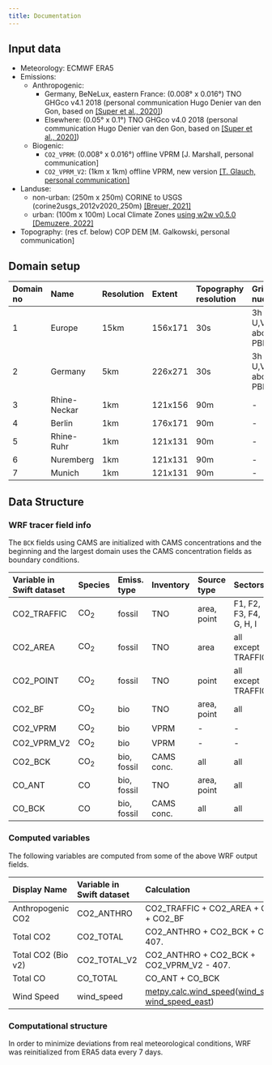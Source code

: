 ```yaml
---
title: Documentation
---
```


## Input data

- Meteorology: ECMWF ERA5
- Emissions:
    - Anthropogenic:
        - Germany, BeNeLux, eastern France: (0.008° x 0.016°) TNO GHGco v4.1 2018 (personal communication Hugo Denier van den Gon, based on [[Super et al., 2020]](https://doi.org/10.5194/acp-20-1795-2020)) 
        - Elsewhere: (0.05° x 0.1°) TNO GHGco v4.0 2018 (personal communication Hugo Denier van den Gon, based on [[Super et al., 2020]](https://doi.org/10.5194/acp-20-1795-2020)) 
    - Biogenic:
        - `CO2_VPRM`: (0.008° x 0.016°) offline VPRM [J. Marshall, personal communication]
        - `CO2_VPRM_V2`: (1km x 1km) offline VPRM, new version [[T. Glauch, personal communication]](https://doi.org/10.5194/egusphere-2024-3692)
- Landuse:
    - non-urban: (250m x 250m) CORINE to USGS (corine2usgs_2012v2020_250m) [[Breuer, 2021]](https://doi.org/10.5281/zenodo.4432128)
    - urban: (100m x 100m) Local Climate Zones [using w2w v0.5.0](https://github.com/matthiasdemuzere/w2w/tree/30bbaa12032bcbf7ccebdcb4f775f28803416c58) [[Demuzere, 2022]](https://doi.org/10.5194/essd-14-3835-2022)
- Topography: (res cf. below) COP DEM [M. Galkowski, personal communication]

## Domain setup

| Domain no | Name         | Resolution | Extent  | Topography resolution | Grid nudging           | Zarr file                            |
|:----------|:-------------|:-----------|:--------|:----------------------|:-----------------------|:-------------------------------------|
| 1         | Europe       | 15km       | 156x171 | 30s                   | 3h Q, T, U,V above PBL | `/v2/[MYJ,YSU]/wrfout_d01_2018.zarr`           |
| 2         | Germany      | 5km        | 226x271 | 30s                   | 3h Q, T, U,V above PBL | `/v2/[MYJ,YSU]/wrfout_d02_2018.zarr` |
| 3         | Rhine-Neckar | 1km        | 121x156 | 90m                   | -                      | `/v2/[MYJ,YSU]/wrfout_d03_2018.zarr`           |
| 4         | Berlin       | 1km        | 176x171 | 90m                   | -                      | `/v2/[MYJ,YSU]/wrfout_d04_2018.zarr`           |
| 5         | Rhine-Ruhr   | 1km        | 121x131 | 90m                   | -                      | `/v2/[MYJ,YSU]/wrfout_d05_2018.zarr`           |
| 6         | Nuremberg    | 1km        | 121x131 | 90m                   | -                      | `/v2/[MYJ,YSU]/wrfout_d06_2018.zarr`           |
| 7         | Munich       | 1km        | 121x131 | 90m                   | -                      | `/v2/[MYJ,YSU]/wrfout_d07_2018.zarr`           |


## Data Structure

### WRF tracer field info

The `BCK` fields using CAMS are initialized with CAMS concentrations and the beginning and the largest domain uses the CAMS concentration fields as boundary conditions.

| Variable in Swift dataset | Species            | Emiss. type | Inventory  | Source type    | Sectors                 |
|:------------|:-------------------|:------------|:-----------|:---------------|:------------------------|
| CO2_TRAFFIC | CO<sub>2</sub>     | fossil      | TNO        | area, point    | F1, F2, F3, F4, G, H, I |
| CO2_AREA    | CO<sub>2</sub>     | fossil      | TNO        | area           | all except TRAFFIC      |
| CO2_POINT   | CO<sub>2</sub>     | fossil      | TNO        | point          | all except TRAFFIC      |
| CO2_BF      | CO<sub>2</sub>     | bio         | TNO        | area, point    | all                     |
| CO2_VPRM    | CO<sub>2</sub>     | bio         | VPRM       | -              | -                       |
| CO2_VPRM_V2 | CO<sub>2</sub>     | bio         | VPRM       | -              | -                       |
| CO2_BCK     | CO<sub>2</sub>     | bio, fossil | CAMS conc. | all            | all                     |
| CO_ANT      | CO                 | bio, fossil | TNO        | area, point    | all                     |
| CO_BCK      | CO                 | bio, fossil | CAMS conc. | all            | all                     |

### Computed variables

The following variables are computed from some of the above WRF output fields.

| Display Name       | Variable in Swift dataset | Calculation                                               |
|:-------------------|:--------------------------|:----------------------------------------------------------|
| Anthropogenic CO2  | CO2_ANTHRO                | CO2_TRAFFIC + CO2_AREA + CO2_POINT + CO2_BF               |
| Total CO2          | CO2_TOTAL                 | CO2_ANTHRO + CO2_BCK + CO2_VPRM - 407.                    |
| Total CO2 (Bio v2) | CO2_TOTAL_V2              | CO2_ANTHRO + CO2_BCK + CO2_VPRM_V2 - 407.                 |
| Total CO           | CO_TOTAL                  | CO_ANT + CO_BCK                                           |
| Wind Speed         | wind_speed                | [metpy.calc.wind_speed](https://unidata.github.io/MetPy/latest/api/generated/metpy.calc.wind_speed.html)([wind_speed_north, wind_speed_east](https://github.com/xarray-contrib/xwrf/blob/7fa32f81a01f3b47fc319d8087c3bb6732240dcc/xwrf/postprocess.py#L201-L216))  |

### Computational structure

In order to minimize deviations from real meteorological conditions, WRF was reinitialized from ERA5 data every 7 days.
